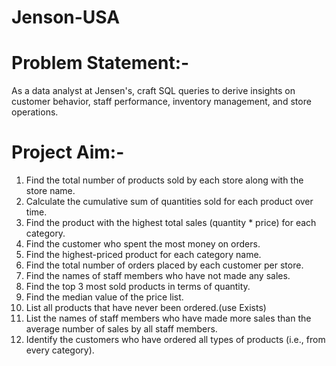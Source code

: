 # Jenson-USA

# Problem Statement:- 
As a data analyst at Jensen's, craft SQL queries to derive insights on customer behavior, staff performance, inventory management, and store operations.

# Project Aim:-

1) Find the total number of products sold by each store along with the store name.
2) Calculate the cumulative sum of quantities sold for each product over time.
3) Find the product with the highest total sales (quantity * price) for each category.
4) Find the customer who spent the most money on orders.
5) Find the highest-priced product for each category name.
6) Find the total number of orders placed by each customer per store.
7) Find the names of staff members who have not made any sales.
8) Find the top 3 most sold products in terms of quantity.
9) Find the median value of the price list. 
10) List all products that have never been ordered.(use Exists)
11) List the names of staff members who have made more sales than the average number of sales by all staff members.
12) Identify the customers who have ordered all types of products (i.e., from every category).

